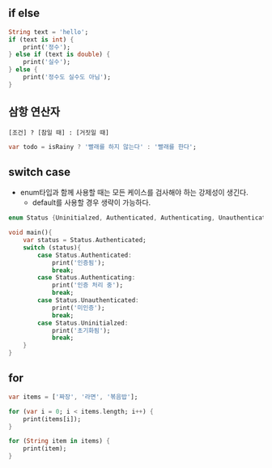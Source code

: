 ## if else

```dart
String text = 'hello';
if (text is int) {
    print('정수');
} else if (text is double) {
    print('실수');
} else {
    print('정수도 실수도 아님');
}
```



## 삼항 연산자

`[조건] ? [참일 때] : [거짓일 때]`

```dart
var todo = isRainy ? '빨래를 하지 않는다' : '빨래를 한다';
```



## switch case

- enum타입과 함께 사용할 때는 모든 케이스를 검사해야 하는 강제성이 생긴다.
  - default를 사용할 경우 생략이 가능하다.

```dart
enum Status {Uninitialzed, Authenticated, Authenticating, Unauthenticated }

void main(){
    var status = Status.Authenticated;
    switch (status){
        case Status.Authenticated:
            print('인증됨');
            break;
        case Status.Authenticating:
            print('인증 처리 중');
            break;
        case Status.Unauthenticated:
            print('미인증');
            break;
        case Status.Uninitialzed:
            print('초기화됨');
            break;
    }
}
```



## for

```dart
var items = ['짜장', '라면', '볶음밥'];

for (var i = 0; i < items.length; i++) {
    print(items[i]);
}

for (String item in items) {
    print(item);
}
```



